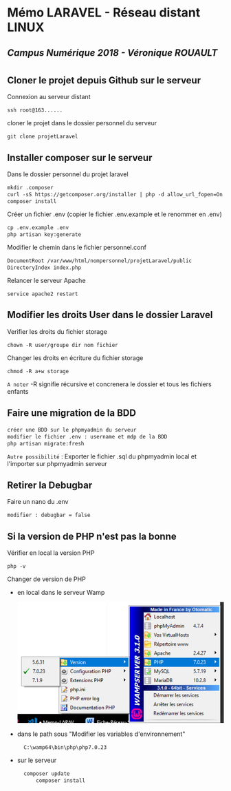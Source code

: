 # Mémo LARAVEL - Réseau distant LINUX
## *Campus Numérique 2018 - Véronique ROUAULT*
#

## Cloner le projet depuis Github sur le serveur

Connexion au serveur distant

    ssh root@163......
        

cloner le projet dans le dossier personnel du serveur

    git clone projetLaravel     
    
## Installer composer sur le serveur

Dans le dossier personnel du projet laravel

    mkdir .composer  
    curl -sS https://getcomposer.org/installer | php -d allow_url_fopen=On  
    composer install
    

Créer un fichier .env (copier le fichier .env.example et le renommer en .env)

    cp .env.example .env   
    php artisan key:generate  


Modifier le chemin dans le fichier personnel.conf 

    DocumentRoot /var/www/html/nompersonnel/projetLaravel/public
    DirectoryIndex index.php
            

Relancer le serveur Apache

	service apache2 restart  

## Modifier les droits User dans le dossier Laravel

Verifier les droits du fichier storage    
    
    chown -R user/groupe dir nom fichier    

Changer les droits en écriture du fichier storage

    chmod -R a+w storage
        
    
`A noter` -R signifie récursive et concrenera le dossier et tous les fichiers enfants   

## Faire une migration de la BDD  

    créer une BDD sur le phpmyadmin du serveur
    modifier le fichier .env : username et mdp de la BDD  
    php artisan migrate:fresh   

`Autre possibilité` : Exporter le fichier .sql du phpmyadmin local et l'importer sur phpmyadmin serveur  

## Retirer la Debugbar

Faire un nano du .env  
        
    modifier : debugbar = false   
    
## Si la version de PHP n'est pas la bonne

Vérifier en local la version PHP

    php -v

Changer de version de PHP

* en local dans le serveur Wamp

    ![Version-php-wamp](images/wamp-version-php.png)

* dans le path sous "Modifier les variables d'environnement"

        C:\wamp64\bin\php\php7.0.23

* sur le serveur

        composer update
            composer install  
